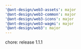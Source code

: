 ```yaml
---
'@ant-design/web3-assets': major
'@ant-design/web3-common': major
'@ant-design/web3-icons': major
'@ant-design/web3-wagmi': major
'@ant-design/web3': major
---
```


chore: release 1.1.1
